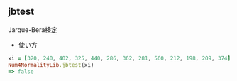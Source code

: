 jbtest
------
Jarque-Bera検定

* 使い方

```ruby
xi = [320, 240, 402, 325, 440, 286, 362, 281, 560, 212, 198, 209, 374]
Num4NormalityLib.jbtest(xi)
=> false
```


